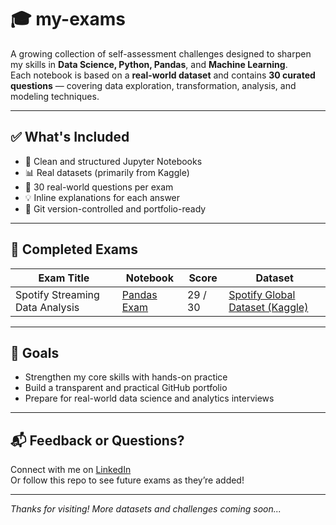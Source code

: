 # 🎓 my-exams

A growing collection of self-assessment challenges designed to sharpen my skills in **Data Science, Python, Pandas**, and **Machine Learning**.  
Each notebook is based on a **real-world dataset** and contains **30 curated questions** — covering data exploration, transformation, analysis, and modeling techniques.

---

## ✅ What's Included

- 📁 Clean and structured Jupyter Notebooks
- 📊 Real datasets (primarily from Kaggle)
- 🧠 30 real-world questions per exam
- 💡 Inline explanations for each answer
- 📂 Git version-controlled and portfolio-ready

---

## 📘 Completed Exams

| Exam Title | Notebook | Score | Dataset |
|------------|----------|--------|---------|
| Spotify Streaming Data Analysis | [Pandas Exam](./spotify_data/Pandas%20Exam.ipynb) | 29 / 30 | [Spotify Global Dataset (Kaggle)](https://www.kaggle.com/datasets/hasanby/spotify-global-2024) |

---

## 🚀 Goals

- Strengthen my core skills with hands-on practice
- Build a transparent and practical GitHub portfolio
- Prepare for real-world data science and analytics interviews

---

## 📬 Feedback or Questions?

Connect with me on [LinkedIn](https://www.linkedin.com/in/hasan-ismayilov-analytics/)  
Or follow this repo to see future exams as they’re added!

---

*Thanks for visiting! More datasets and challenges coming soon...*

